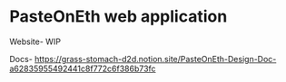# PasteOnEth web application 

Website- WIP

Docs- https://grass-stomach-d2d.notion.site/PasteOnEth-Design-Doc-a62835955492441c8f772c6f386b73fc